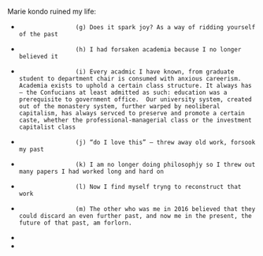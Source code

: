 Marie kondo ruined my life:  
*                     (g) Does it spark joy? As a way of ridding yourself of the past
*                     (h) I had forsaken academia because I no longer believed it
*                     (i) Every acadmic I have known, from graduate student to department chair is consumed with anxious careerism.  Academia exists to uphold a certain class structure. It always has – the Confucians at least admitted as such: education was a prerequisite to government office.  Our university system, created out of the monastery system, further warped by neoliberal capitalism, has always servced to preserve and promote a certain caste, whether the professional-managerial class or the investment capitalist class
*                     (j) “do I love this” – threw away old work, forsook my past
*                     (k) I am no longer doing philosophjy so I threw out many papers I had worked long and hard on
*                     (l) Now I find myself tryng to reconstruct that work
*                     (m) The other who was me in 2016 believed that they could discard an even further past, and now me in the present, the future of that past, am forlorn.
* 
* 